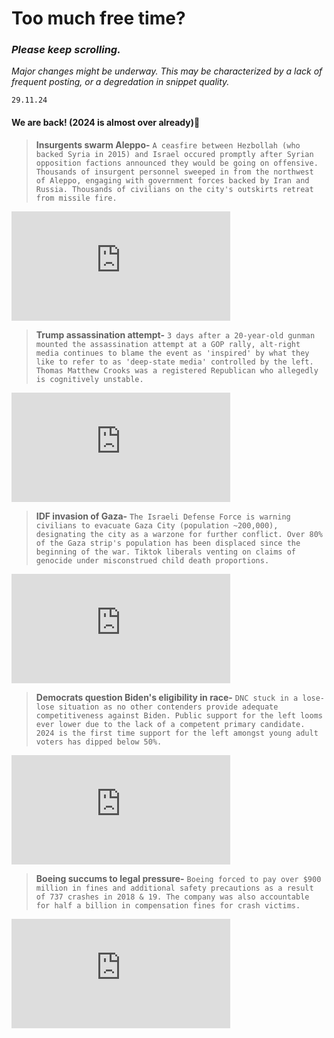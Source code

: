 # Too much free time?
### *Please keep scrolling.*

*Major changes might be underway. This may be characterized by a lack of frequent posting, or a degredation in snippet quality.*
<link rel="stylesheet" href="https://unpkg.com/aos@next/dist/aos.css"/>

  <link rel="stylesheet" href="https://unpkg.com/aos@next/dist/aos.css" />
<script src="https://unpkg.com/aos@next/dist/aos.js"></script>
<script>
    AOS.init()
</script>

`29.11.24`
#### We are back! (2024 is almost over already)🫠

> **Insurgents swarm Aleppo-** `A ceasfire between Hezbollah (who backed Syria in 2015) and Israel occured promptly after Syrian opposition factions announced they would be going on offensive. Thousands of insurgent personnel sweeped in from the northwest of Aleppo, engaging with government forces backed by Iran and Russia. Thousands of civilians on the city's outskirts retreat from missile fire.`
<div data-aos="fade-in"
    data-aos-offset="150"
    data-aos-delay="100"
    data-aos-duration="1000"
    data-aos-easing="ease-in-out"
    data-aos-anchor-placement="center"> <iframe width="350" height="175" src="https://www.youtube.com/embed/_kAHDo3yaKc?si=h6Ol3kwswCOHlKvq" title="YouTube video player" frameborder="0" allow="accelerometer; autoplay; clipboard-write; encrypted-media; gyroscope; picture-in-picture; web-share" referrerpolicy="strict-origin-when-cross-origin" allowfullscreen></iframe>
</div>


> **Trump assassination attempt-** `3 days after a 20-year-old gunman mounted the assassination attempt at a GOP rally, alt-right media continues to blame the event as 'inspired' by what they like to refer to as 'deep-state media' controlled by the left. Thomas Matthew Crooks was a registered Republican who allegedly is cognitively unstable.`
<div data-aos="fade-in"
    data-aos-offset="150"
    data-aos-delay="100"
    data-aos-duration="1000"
    data-aos-easing="ease-in-out"
    data-aos-anchor-placement="center"> <iframe width="350" height="175" src="https://www.youtube.com/embed/ZJ7fs19SSuk?si=wtchEhXMh_Gb5xkd" title="YouTube video player" frameborder="0" allow="accelerometer; autoplay; clipboard-write; encrypted-media; gyroscope; picture-in-picture; web-share" referrerpolicy="strict-origin-when-cross-origin" allowfullscreen></iframe>
</div>


> **IDF invasion of Gaza-** `The Israeli Defense Force is warning civilians to evacuate Gaza City (population ~200,000), designating the city as a warzone for further conflict. Over 80% of the Gaza strip's population has been displaced since the beginning of the war. Tiktok liberals venting on claims of genocide under misconstrued child death proportions.`
<div data-aos="fade-in"
    data-aos-offset="150"
    data-aos-delay="100"
    data-aos-duration="1000"
    data-aos-easing="ease-in-out"
    data-aos-anchor-placement="center"> <iframe width="350" height="175" src="https://www.youtube.com/embed/7Jyc-LzXqk0?si=TUww-4NQbQO8wN8K" title="YouTube video player" frameborder="0" allow="accelerometer; autoplay; clipboard-write; encrypted-media; gyroscope; picture-in-picture; web-share" referrerpolicy="strict-origin-when-cross-origin" allowfullscreen></iframe>
</div>


> **Democrats question Biden's eligibility in race-** `DNC stuck in a lose-lose situation as no other contenders provide adequate competitiveness against Biden. Public support for the left looms ever lower due to the lack of a competent primary candidate. 2024 is the first time support for the left amongst young adult voters has dipped below 50%.`
<div data-aos="fade-in"
    data-aos-offset="150"
    data-aos-delay="100"
    data-aos-duration="1000"
    data-aos-easing="ease-in-out"
    data-aos-anchor-placement="center"> <iframe width="350" height="175" src="https://www.youtube.com/embed/6LPuKVG1teQ?si=veeab1X1mVVRes6Z" title="YouTube video player" frameborder="0" allow="accelerometer; autoplay; clipboard-write; encrypted-media; gyroscope; picture-in-picture; web-share" referrerpolicy="strict-origin-when-cross-origin" allowfullscreen></iframe>
</div>


> **Boeing succums to legal pressure-** `Boeing forced to pay over $900 million in fines and additional safety precautions as a result of 737 crashes in 2018 & 19. The company was also accountable for half a billion in compensation fines for crash victims.`
<div data-aos="fade-in"
    data-aos-offset="150"
    data-aos-delay="100"
    data-aos-duration="1000"
    data-aos-easing="ease-in-out"
    data-aos-anchor-placement="center"> <iframe width="350" height="175" src="https://www.youtube-nocookie.com/embed/URoVKPVDKPU?si=p-PX41cvp0CDFn71" title="YouTube video player" frameborder="0" allow="accelerometer; autoplay; clipboard-write; encrypted-media; gyroscope; picture-in-picture; web-share" referrerpolicy="strict-origin-when-cross-origin" allowfullscreen></iframe>
</div>
